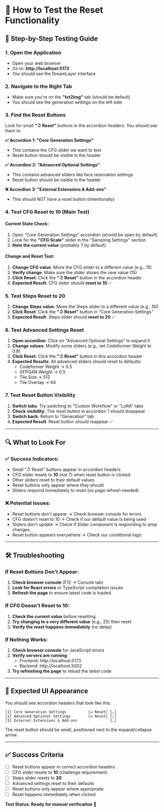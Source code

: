 # 🧪 How to Test the Reset Functionality

## 🚀 **Step-by-Step Testing Guide**

### **1. Open the Application**
- Open your web browser
- Go to: **http://localhost:5173**
- You should see the DreamLayer interface

### **2. Navigate to the Right Tab**
- Make sure you're on the **"txt2img"** tab (should be default)
- You should see the generation settings on the left side

### **3. Find the Reset Buttons**
Look for small **"↺ Reset"** buttons in the accordion headers. You should see them in:

**✅ Accordion 1: "Core Generation Settings"**
- This contains the CFG slider we want to test
- Reset button should be visible in the header

**✅ Accordion 2: "Advanced Optional Settings"**
- This contains advanced sliders like face restoration settings
- Reset button should be visible in the header

**❌ Accordion 3: "External Extensions & Add-ons"**
- This should NOT have a reset button (intentionally)

### **4. Test CFG Reset to 10 (Main Test)**

#### **Current State Check:**
1. Open "Core Generation Settings" accordion (should be open by default)
2. Look for the **"CFG Scale"** slider in the "Sampling Settings" section
3. **Note the current value** (probably 7 by default)

#### **Change and Reset Test:**
1. **Change CFG value**: Move the CFG slider to a different value (e.g., 15)
2. **Verify change**: Make sure the slider shows the new value (15)
3. **Click Reset**: Click the **"↺ Reset"** button in the accordion header
4. **Expected Result**: CFG slider should **reset to 10** ✅

### **5. Test Steps Reset to 20**
1. **Change Steps value**: Move the Steps slider to a different value (e.g., 50)
2. **Click Reset**: Click the **"↺ Reset"** button in "Core Generation Settings"
3. **Expected Result**: Steps slider should **reset to 20** ✅

### **6. Test Advanced Settings Reset**
1. **Open accordion**: Click on "Advanced Optional Settings" to expand it
2. **Change values**: Modify some sliders (e.g., set Codeformer Weight to 0.8)
3. **Click Reset**: Click the **"↺ Reset"** button in this accordion header
4. **Expected Results**: All advanced sliders should reset to defaults:
   - Codeformer Weight → 0.5
   - GFPGAN Weight → 0.5
   - Tile Size → 512
   - Tile Overlap → 64

### **7. Test Reset Button Visibility**
1. **Switch tabs**: Try switching to "Custom Workflow" or "LoRA" tabs
2. **Check visibility**: The reset button in accordion 1 should disappear
3. **Switch back**: Return to "Generation" tab
4. **Expected Result**: Reset button should reappear ✅

---

## 🔍 **What to Look For**

### **✅ Success Indicators:**
- Small "↺ Reset" buttons appear in accordion headers
- CFG slider resets to **10** (not 7) when reset button is clicked
- Other sliders reset to their default values
- Reset buttons only appear where they should
- Sliders respond immediately to reset (no page refresh needed)

### **❌ Potential Issues:**
- Reset buttons don't appear → Check browser console for errors
- CFG doesn't reset to 10 → Check if our default value is being used
- Sliders don't update → Check if Slider component is responding to prop changes
- Reset button appears everywhere → Check our conditional logic

---

## 🛠️ **Troubleshooting**

### **If Reset Buttons Don't Appear:**
1. **Check browser console** (F12 → Console tab)
2. **Look for React errors** or TypeScript compilation issues
3. **Refresh the page** to ensure latest code is loaded

### **If CFG Doesn't Reset to 10:**
1. **Check the current value** before resetting
2. **Try changing to a very different value** (e.g., 25) then reset
3. **Verify the reset happens immediately** (no delay)

### **If Nothing Works:**
1. **Check browser console** for JavaScript errors
2. **Verify servers are running**:
   - Frontend: http://localhost:5173
   - Backend: http://localhost:5002
3. **Try refreshing the page** to reload the latest code

---

## 📸 **Expected UI Appearance**

You should see accordion headers that look like this:
```
[1] Core Generation Settings          [↺ Reset] [⌄]
[2] Advanced Optional Settings        [↺ Reset] [⌄]  
[3] External Extensions & Add-ons               [⌄]
```

The reset button should be small, positioned next to the expand/collapse arrow.

---

## ✅ **Success Criteria**
- [ ] Reset buttons appear in correct accordion headers
- [ ] CFG slider resets to **10** (challenge requirement)
- [ ] Steps slider resets to **20**
- [ ] Advanced settings reset to their defaults
- [ ] Reset buttons only appear where appropriate
- [ ] Reset happens immediately when clicked

**Test Status: Ready for manual verification** 🚀